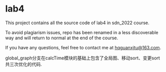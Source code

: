 lab4
==========================================

This project contains all the source code of lab4 in sdn_2022 course.

To avoid plagiarism issues, repo has been renamed in a less discoverable way and will return to normal at the end of the course.

If you have any questions, feel free to contact me at hqguanxjtu@163.com.

global_graph分支在calcTime模块的基础上包含了全局图、移动sort、变更sort共三次优化的代码.
